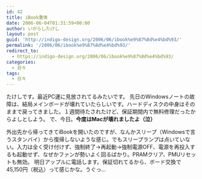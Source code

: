 ```yaml
---
id: 42
title: iBook重体
date: 2006-06-04T01:31:59+00:00
author: いがらしたけし
layout: post
guid: 'http://indigo-design.org/2006/06/ibook%e9%87%8d%e4%bd%93/'
permalink: '/2006/06/ibook%e9%87%8d%e4%bd%93/'
redirect_to:
  - https://indigo-design.org/2006/06/ibook%e9%87%8d%e4%bd%93/
categories:
  - 日々
tags:
  - 日々
---
```

たけしです。最近PC運に見放されてるみたいです。
先日のWindowsノートの故障は、結局メインボードが壊れていたらしいです。ハードディスクの中身はそのままで戻ってきました。１週間待たされたけど、保証期間内で無料修理だったからよしとしよう。
で、今日。<strong>今度はMacが壊れましたよ（泣）</strong>

<!--more-->
外出先から帰ってきてiBookを開いたのですが、なんかスリープ（Windowsで言うスタンバイ）から復帰しないような感じ。でもスリープランプは点いていない。入力は全く受け付けず、強制終了→再起動→強制電源OFF、電源を再投入するも起動せず、なぜかファンが勢いよく回るばかり。PRAMクリア、PMUリセットも無効。
明日アップルに電話します。保証切れてるから、ボード交換で45,150円（税込）って感じかな。うぐっ…